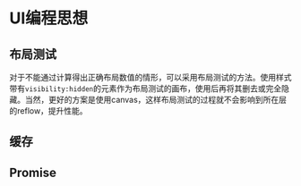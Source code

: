 # UI编程思想

## 布局测试

对于不能通过计算得出正确布局数值的情形，可以采用布局测试的方法。使用样式带有`visibility:hidden`的元素作为布局测试的画布，使用后再将其删去或完全隐藏。当然，更好的方案是使用canvas，这样布局测试的过程就不会影响到所在层的reflow，提升性能。

## 缓存

## Promise




